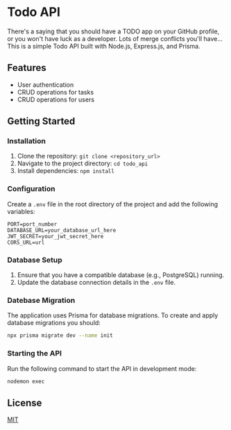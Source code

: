 # Todo API

There's a saying that you should have a TODO app on your GitHub profile, or you won't have luck as a developer. Lots of merge conflicts you'll have...
This is a simple Todo API built with Node.js, Express.js, and Prisma.

## Features

- User authentication
- CRUD operations for tasks
- CRUD operations for users

## Getting Started



### Installation

1. Clone the repository: `git clone <repository_url>`
2. Navigate to the project directory: `cd todo_api`
3. Install dependencies: `npm install`

### Configuration

Create a `.env` file in the root directory of the project and add the following variables:

```plaintext
PORT=port_number
DATABASE_URL=your_database_url_here
JWT_SECRET=your_jwt_secret_here
CORS_URL=url
```

### Database Setup

1. Ensure that you have a compatible database (e.g., PostgreSQL) running.
2. Update the database connection details in the `.env` file.

### Datebase Migration

The application uses Prisma for database migrations. To create and apply database migrations you should: 

```bash
npx prisma migrate dev --name init
```

### Starting the API

Run the following command to start the API in development mode:

```bash
nodemon exec
```

## License

[MIT](https://choosealicense.com/licenses/mit/)